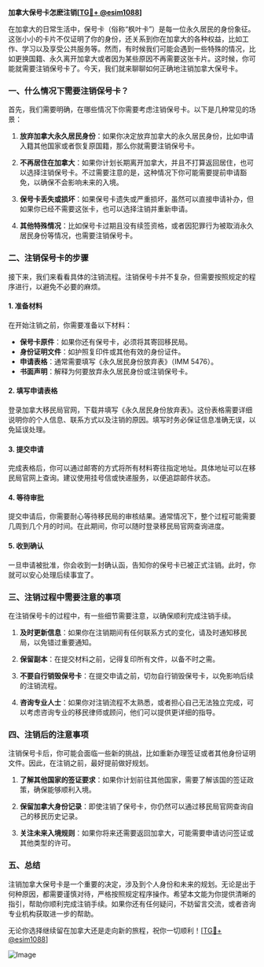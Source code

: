 **加拿大保号卡怎麽注销[[TG💪+ @esim1088](https://t.me/s/esim1088)]**

在加拿大的日常生活中，保号卡（俗称“枫叶卡”）是每一位永久居民的身份象征。这张小小的卡片不仅证明了你的身份，还关系到你在加拿大的各种权益，比如工作、学习以及享受公共服务等。然而，有时候我们可能会遇到一些特殊的情况，比如更换国籍、永久离开加拿大或者因为某些原因不再需要这张卡片。这时候，你可能就需要注销保号卡了。今天，我们就来聊聊如何正确地注销加拿大保号卡。

### **一、什么情况下需要注销保号卡？**

首先，我们需要明确，在哪些情况下你需要考虑注销保号卡。以下是几种常见的场景：

1. **放弃加拿大永久居民身份**：如果你决定放弃加拿大的永久居民身份，比如申请入籍其他国家或者恢复原国籍，那么你就需要注销保号卡。
   
2. **不再居住在加拿大**：如果你计划长期离开加拿大，并且不打算返回居住，也可以选择注销保号卡。不过需要注意的是，这种情况下你可能需要提前申请豁免，以确保不会影响未来的入境。

3. **保号卡丢失或损坏**：如果保号卡遗失或严重损坏，虽然可以直接申请补办，但如果你已经不需要这张卡，也可以选择注销并重新申请。

4. **其他特殊情况**：比如保号卡过期且没有续签资格，或者因犯罪行为被取消永久居民身份等情况，也需要注销保号卡。

### **二、注销保号卡的步骤**

接下来，我们来看看具体的注销流程。注销保号卡并不复杂，但需要按照规定的程序进行，以避免不必要的麻烦。

#### **1. 准备材料**

在开始注销之前，你需要准备以下材料：

- **保号卡原件**：如果你还有保号卡，必须将其寄回移民局。
- **身份证明文件**：如护照复印件或其他有效的身份证件。
- **申请表格**：通常需要填写《永久居民身份放弃表》（IMM 5476）。
- **书面声明**：解释为何要放弃永久居民身份或注销保号卡。

#### **2. 填写申请表格**

登录加拿大移民局官网，下载并填写《永久居民身份放弃表》。这份表格需要详细说明你的个人信息、联系方式以及注销的原因。填写时务必保证信息准确无误，以免延误处理。

#### **3. 提交申请**

完成表格后，你可以通过邮寄的方式将所有材料寄往指定地址。具体地址可以在移民局官网上查询。建议使用挂号信或快递服务，以便追踪邮件状态。

#### **4. 等待审批**

提交申请后，你需要耐心等待移民局的审核结果。通常情况下，整个过程可能需要几周到几个月的时间。在此期间，你可以随时登录移民局官网查询进度。

#### **5. 收到确认**

一旦申请被批准，你会收到一封确认函，告知你的保号卡已被正式注销。此时，你就可以安心处理后续事宜了。

### **三、注销过程中需要注意的事项**

在注销保号卡的过程中，有一些细节需要注意，以确保顺利完成注销手续。

1. **及时更新信息**：如果你在注销期间有任何联系方式的变化，请及时通知移民局，以免错过重要通知。

2. **保留副本**：在提交材料之前，记得复印所有文件，以备不时之需。

3. **不要自行销毁保号卡**：在提交申请之前，切勿自行销毁保号卡，以免影响后续的注销流程。

4. **咨询专业人士**：如果你对注销流程不太熟悉，或者担心自己无法独立完成，可以考虑咨询专业的移民律师或顾问，他们可以提供更详细的指导。

### **四、注销后的注意事项**

注销保号卡后，你可能会面临一些新的挑战，比如重新办理签证或者其他身份证明文件。因此，在注销之前，最好提前做好规划。

1. **了解其他国家的签证要求**：如果你计划前往其他国家，需要了解该国的签证政策，确保能够顺利入境。

2. **保留加拿大身份记录**：即使注销了保号卡，你仍然可以通过移民局官网查询自己的移民历史记录。

3. **关注未来入境规则**：如果你将来还需要返回加拿大，可能需要申请访问签证或其他类型的许可。

### **五、总结**

注销加拿大保号卡是一个重要的决定，涉及到个人身份和未来的规划。无论是出于何种原因，都需要谨慎对待，严格按照规定程序操作。希望本文能为你提供清晰的指引，帮助你顺利完成注销手续。如果你还有任何疑问，不妨留言交流，或者咨询专业机构获取进一步的帮助。

无论你选择继续留在加拿大还是走向新的旅程，祝你一切顺利！[[TG💪+ @esim1088](https://t.me/s/esim1088)] 

![Image](https://i.postimg.cc/4NQfJmqS/Snipaste-2025-05-13-00-14-12.png)